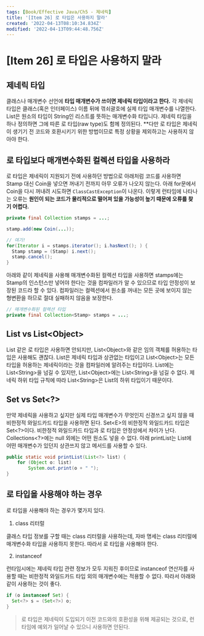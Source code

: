 ```yaml
---
tags: [Book/Effective Java/Ch5 - 제네릭]
title: '[Item 26] 로 타입은 사용하지 말라'
created: '2022-04-13T08:10:34.834Z'
modified: '2022-04-13T09:44:48.756Z'
---
```


# [Item 26] 로 타입은 사용하지 말라

## 제네릭 타입

클래스나 매개변수 선언에 **타입 매개변수가 쓰이면 제네릭 타입이라고 한다.** 각 제네릭 타입은 클래스(혹은 인터페이스) 이름 뒤에 꺾쇠괄호에 실제 타입 매개변수를 나열한다. List<String>은 원소의 타입이 String인 리스트를 뜻하는 매개변수화 타입니다. 제네릭 타입을 하나 정의하면 그에 따른 로 타입(raw type)도 함께 정의된다. **다만 로 타입은 제네릭이 생기기 전 코드와 호환시키기 위한 방법이므로 특정 상황을 제외하고는 사용하지 않아야 한다.

## 로 타입보다 매개변수화된 컬렉션 타입을 사용하라

로 타입은 제네릭이 지원되기 전에 사용하던 방법으로 아래처럼 코드를 사용하면 Stamp 대신 Coin을 넣으면 꺼내기 전까지 아무 오류가 나오지 않는다. 아래 for문에서 Coin을 다시 꺼내려 시도하면 `ClassCastException`이 나온다. 이렇게 런타임에 나타나는 오류는 **원인이 되는 코드가 물리적으로 떨어져 있을 가능성이 높기 때문에 오류를 찾기 어렵다.** 

```java
private final Collection stamps = ...;

stamp.add(new Coin(...));

// 여기!
for(Iterator i = stamps.iterator(); i.hasNext(); ) {
  Stamp stamp = (Stamp) i.next();
  stamp.cancel();
}
```

아래와 같이 제네릭을 사용해 매개변수화된 컬렉션 타입을 사용하면 stamps에는 Stamp의 인스턴스만 넣어야 한다는 것을 컴파일러가 알 수 있으므로 타입 안정성이 보장된 코드라 할 수 있다. 컴파일러는 컬렉션에서 원소를 꺼내는 모든 곳에 보이지 않는 형변환을 하므로 절대 실패하지 않음을 보장한다.

```java
// 매개변수화된 컬렉션 타입
private final Collection<Stamp> stamps = ...;
```

## List vs List\<Object\>

List 같은 로 타입은 사용하면 안되지만, List\<Object\>와 같은 임의 객체를 허용하는 타입은 사용해도 괜찮다. List은 제네릭 타입과 상관없는 타입이고 List\<Object\>는 모든 타입을 허용하는 제네릭이라는 것을 컴파일러에 알려주는 타입이다. List에는 List\<String\>을 넘길 수 있지만, List\<Object\>에는 List\<String\>을 넘길 수 없다. 제네릭 하위 타입 규칙에 따라 List\<String\>은 List의 하위 타입이기 때문이다.

## Set vs Set\<?\>

만약 제네릭을 사용하고 싶지만 실제 타입 매개변수가 무엇인지 신경쓰고 싶지 않을 때 비한정적 와일드카드 타입을 사용하면 된다. Set\<E\>의 비한정적 와일드카드 타입은 Set<?>이다. 비한정적 와일드카드 타입과 로 타입은 안정성에서 차이가 난다. Collections\<?\>에는 null 외에는 어떤 원소도 넣을 수 없다. 아래 printList는 List에 어떤 매개변수가 있던지 상관쓰지 않고 메서드를 사용할 수 있다.

```java
public static void printList(List<?> list) {
    for (Object o: list)
        System.out.print(o + " ");
}
```

## 로 타입을 사용해야 하는 경우

로 타입을 사용해야 하는 경우가 몇가지 있다. 

1. class 리터럴

클래스 타입 정보를 구할 때는 class 리터럴을 사용하는데, 자바 명세는 class 리터럴에 매개변수화 타입을 사용하지 못한다. 따라서 로 타입을 사용해야 한다.

2. instanceof

런타임시에는 제네릭 타입 관련 정보가 모두 지워진 후이므로 instanceof 연산자를 사용할 때는 비한정적 와일드카드 타입 외의 매개변수에는 적용할 수 없다. 따라서 아래와 같이 사용하는 것이 좋다.

```java
if (o instanceof Set) {
  Set<?> s = (Set<?>) o;
}
```

> 로 타입은 제네릭이 도입되기 이전 코드와의 호환성을 위해 제공되는 것으로, 런타임에 예외가 일어날 수 있으니 사용하면 안된다.


